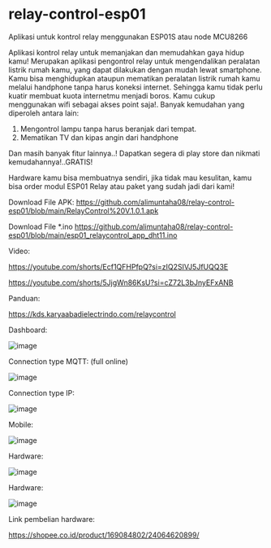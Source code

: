 # relay-control-esp01
Aplikasi untuk kontrol relay menggunakan ESP01S atau node MCU8266

Aplikasi kontrol relay untuk memanjakan dan memudahkan gaya hidup kamu! 
Merupakan aplikasi pengontrol relay untuk mengendalikan peralatan listrik rumah kamu, yang dapat dilakukan dengan mudah lewat smartphone. 
Kamu bisa menghidupkan ataupun mematikan peralatan listrik rumah kamu melalui handphone tanpa harus koneksi internet.
Sehingga kamu tidak perlu kuatir membuat kuota internetmu menjadi boros.  Kamu cukup menggunakan wifi sebagai akses point saja!. 
Banyak kemudahan yang diperoleh antara lain:
1. Mengontrol lampu tanpa harus beranjak dari tempat. 
2. Mematikan TV dan kipas angin dari handphone
   
Dan masih banyak fitur lainnya..! 
Dapatkan segera di play store dan nikmati kemudahannya!..GRATIS!

Hardware kamu bisa membuatnya sendiri, jika tidak mau kesulitan, kamu bisa order modul ESP01 Relay atau paket yang sudah jadi dari kami!

Download File APK:
https://github.com/alimuntaha08/relay-control-esp01/blob/main/RelayControl%20V.1.0.1.apk

Download File *.ino
https://github.com/alimuntaha08/relay-control-esp01/blob/main/esp01_relaycontrol_app_dht11.ino

Video:

https://youtube.com/shorts/Ecf1QFHPfpQ?si=zIQ2SIVJ5JfUQQ3E

https://youtube.com/shorts/5JjgWn86KsU?si=cZ72L3bJnyEFxANB



Panduan:

https://kds.karyaabadielectrindo.com/relaycontrol


Dashboard:

![image](https://github.com/alimuntaha08/relay-control-esp01/blob/main/1709904614163.jpg)



Connection type MQTT: (full online)

![image](https://github.com/alimuntaha08/relay-control-esp01/blob/main/1710381451523.jpg)



Connection type IP:

![image](https://github.com/alimuntaha08/relay-control-esp01/blob/main/1710381451539.jpg)



Mobile:

![image](https://github.com/alimuntaha08/relay-control-esp01/blob/main/1709904614214.png)



Hardware:

![image](https://github.com/alimuntaha08/relay-control-esp01/blob/main/sm_switch.jpg)



Hardware:

![image](https://github.com/alimuntaha08/relay-control-esp01/blob/main/sm_switch_insid.jpg)



Link pembelian hardware:

https://shopee.co.id/product/169084802/24064620899/

